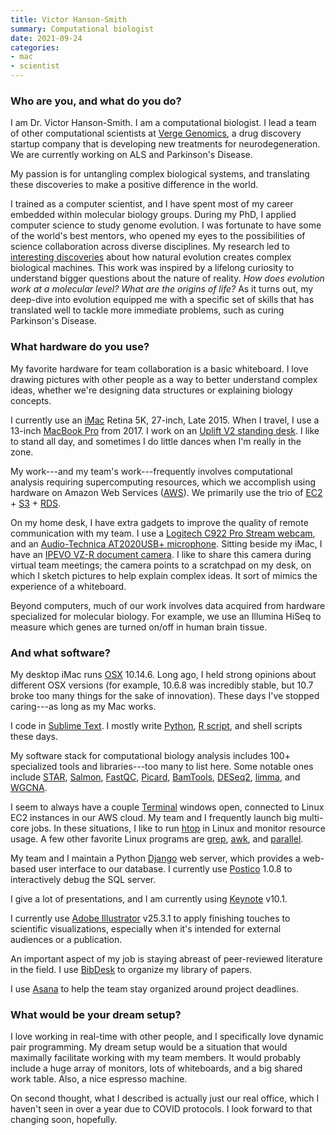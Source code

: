 ```yaml
---
title: Victor Hanson-Smith
summary: Computational biologist
date: 2021-09-24
categories:
- mac
- scientist 
---
```


### Who are you, and what do you do?

I am Dr. Victor Hanson-Smith. I am a computational biologist. I lead a team of other computational scientists at [Verge Genomics](https://www.vergegenomics.com/ "A drug discovery company."), a drug discovery startup company that is developing new treatments for neurodegeneration. We are currently working on ALS and Parkinson's Disease.
 
My passion is for untangling complex biological systems, and translating these discoveries to make a positive difference in the world.
 
I trained as a computer scientist, and I have spent most of my career embedded within molecular biology groups. During my PhD, I applied computer science to study genome evolution. I was fortunate to have some of the world's best mentors, who opened my eyes to the possibilities of science collaboration across diverse disciplines. My research led to [interesting discoveries](https://www.nature.com/articles/nature10724?proof=t "Victor and co's paper on molecular machines.") about how natural evolution creates complex biological machines. This work was inspired by a lifelong curiosity to understand bigger questions about the nature of reality. _How does evolution work at a molecular level? What are the origins of life?_ As it turns out, my deep-dive into evolution equipped me with a specific set of skills that has translated well to tackle more immediate problems, such as curing Parkinson's Disease.

### What hardware do you use?

My favorite hardware for team collaboration is a basic whiteboard. I love drawing pictures with other people as a way to better understand complex ideas, whether we're designing data structures or explaining biology concepts.
 
I currently use an [iMac][] Retina 5K, 27-inch, Late 2015. When I travel, I use a 13-inch [MacBook Pro][macbook-pro] from 2017. I work on an [Uplift V2 standing desk][v2]. I like to stand all day, and sometimes I do little dances when I'm really in the zone.
 
My work---and my team's work---frequently involves computational analysis requiring supercomputing resources, which we accomplish using hardware on Amazon Web Services ([AWS][]). We primarily use the trio of [EC2][] + [S3][] + [RDS][].
 
On my home desk, I have extra gadgets to improve the quality of remote communication with my team. I use a [Logitech C922 Pro Stream webcam][c922-pro-stream-webcam], and an [Audio-Technica AT2020USB+ microphone][at2020usb-plus]. Sitting beside my iMac, I have an [IPEVO VZ-R document camera][vz-r]. I like to share this camera during virtual team meetings; the camera points to a scratchpad on my desk, on which I sketch pictures to help explain complex ideas. It sort of mimics the experience of a whiteboard.
 
Beyond computers, much of our work involves data acquired from hardware specialized for molecular biology. For example, we use an Illumina HiSeq to measure which genes are turned on/off in human brain tissue.

### And what software?

My desktop iMac runs [OSX][macos] 10.14.6. Long ago, I held strong opinions about different OSX versions (for example, 10.6.8 was incredibly stable, but 10.7 broke too many things for the sake of innovation). These days I've stopped caring---as long as my Mac works.
 
I code in [Sublime Text][sublime-text]. I mostly write [Python][], [R script][r], and shell scripts these days.
 
My software stack for computational biology analysis includes 100+ specialized tools and libraries---too many to list here. Some notable ones include [STAR][], [Salmon][], [FastQC][], [Picard][], [BamTools][], [DESeq2][], [limma][], and [WGCNA][].
 
I seem to always have a couple [Terminal][] windows open, connected to Linux EC2 instances in our AWS cloud. My team and I frequently launch big multi-core jobs. In these situations, I like to run [htop][] in Linux and monitor resource usage. A few other favorite Linux programs are [grep][], [awk][], and [parallel][].
 
My team and I maintain a Python [Django][] web server, which provides a web-based user interface to our database. I currently use [Postico][] 1.0.8 to interactively debug the SQL server.
 
I give a lot of presentations, and I am currently using [Keynote][] v10.1.
 
I currently use [Adobe Illustrator][illustrator] v25.3.1 to apply finishing touches to scientific visualizations, especially when it's intended for external audiences or a publication.
 
An important aspect of my job is staying abreast of peer-reviewed literature in the field. I use [BibDesk][] to organize my library of papers.
 
I use [Asana][] to help the team stay organized around project deadlines.

### What would be your dream setup?

I love working in real-time with other people, and I specifically love dynamic pair programming. My dream setup would be a situation that would maximally facilitate working with my team members. It would probably include a huge array of monitors, lots of whiteboards, and a big shared work table. Also, a nice espresso machine. 
 
On second thought, what I described is actually just our real office, which I haven't seen in over a year due to COVID protocols. I look forward to that changing soon, hopefully.

[asana]: https://asana.com/ "A project management service."
[at2020usb-plus]: http://www.audio-technica.com/en-us/at2020usb "A USB condenser microphone."
[awk]: https://en.wikipedia.org/wiki/AWK "Data formatting language/software."
[aws]: https://aws.amazon.com/ "Amazon's web service platforms."
[bamtools]: https://github.com/pezmaster31/bamtools "Software for working with BAM files."
[bibdesk]: https://bibdesk.sourceforge.net/ "A bibliography manager for Mac OS X."
[c922-pro-stream-webcam]: https://www.logitech.com/en-us/product/c922-pro-stream-webcam.html "A webcam."
[deseq2]: https://bioconductor.org/packages/release/bioc/html/DESeq2.html "An R package for working with differential gene expression analysis."
[django]: https://www.djangoproject.com/ "A Python-based web framework."
[ec2]: https://aws.amazon.com/ec2/ "A web service for virtualised processing."
[fastqc]: https://www.bioinformatics.babraham.ac.uk/projects/fastqc/ "Software to run quality control checks on sequence data."
[grep]: http://www.gnu.org/software/grep/ "A command-line tool for pattern matching in files."
[htop]: https://htop.dev "A command-line process viewer."
[illustrator]: https://www.adobe.com/products/illustrator.html "A vector graphics editor."
[imac]: https://www.apple.com/imac-24/ "An all-in-one computer."
[keynote]: https://www.apple.com/keynote/ "Presentation software for the Mac."
[limma]: https://bioconductor.org/packages/release/bioc/html/limma.html "An R package for working with microarray data."
[macbook-pro]: https://www.apple.com/macbook-pro/ "A laptop."
[macos]: https://en.wikipedia.org/wiki/MacOS "An operating system for Mac hardware."
[parallel]: http://www.gnu.org/software/parallel/ "A command-line tool for executing multiple processes across one or more computers."
[picard]: https://github.com/broadinstitute/picard "Software for working with HTS data."
[postico]: https://eggerapps.at/postico2/ "A PostreSQL client for the Mac."
[python]: https://www.python.org/ "An interpreted scripting language."
[r]: http://www.r-project.org/ "Software for statistical computing and graphics."
[rds]: https://aws.amazon.com/rds/ "A relational database service."
[s3]: https://aws.amazon.com/s3/ "Cloud-based Internet storage magic."
[salmon]: https://github.com/COMBINE-lab/salmon "Software to create quantification estimates from RNA-seq data."
[star]: https://github.com/alexdobin/STAR "An RNA-seq aligner."
[sublime-text]: http://www.sublimetext.com/ "A coder's text editor."
[terminal]: https://en.wikipedia.org/wiki/Terminal_(OS_X) "A console application included with Mac OS X."
[v2]: https://www.upliftdesk.com/uplift-v2-standing-desk-v2-or-v2-commercial/ "A standing desk."
[vz-r]: http://web.archive.org/web/20220629124236/https://www.ipevo.com/products/vz-r "A document and book scanner."
[wgcna]: https://bmcbioinformatics.biomedcentral.com/articles/10.1186/1471-2105-9-559 "An R package for weighted correlation network analysis."
